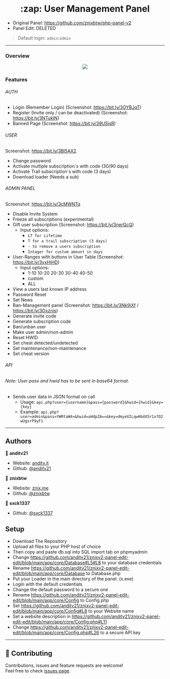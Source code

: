 <h1 align="center">:zap: User Management Panel</h1>
<p>
</p>



* Original Panel: https://github.com/znixbtw/php-panel-v2
* Panel Edit: DELETED
> Default login: `admin`:`admin` <br />
---

### Overview
<p align="center">
  <img src="https://i.imgur.com/VB2ial8.png" />
</p>

### Features
###### AUTH
* Login (Remember Login) (Screenshot: https://bit.ly/3OYBJqT)
* Register (Invite only / can be deactivated) (Screenshot: https://bit.ly/3NTukIN)
* Banned Page (Screenshot: https://bit.ly/39USjsR)
###### USER
Screenshot: https://bit.ly/3Bl5AX2
* Change password
* Activate multiple subscription´s with code (30/90 days)
* Activate Trail subscription´s with code (3 days)
* Download loader (Needs a sub)
###### ADMIN PANEL
Screenshot: https://bit.ly/3cMWNTq
* Disable Invite System
* Freeze all subscriptions (experimental)
* Gift user subscription (Screenshot: https://bit.ly/3nerQcQ)
  * Input options:
    * `LT for Lifetime`
    * `T for a trail subscription (3 days)`
    * `- to remove a users subscription`
    * `Intager for custom amount in days`
* User-Ranges with buttons in User Table (Screenshot: https://bit.ly/3yxHiHD)
  * Input options:
	  * 1-10 10-20 20-30 30-40 40-50
	  * custom
	  * ALL
* View a users last known IP address 
* Password Reset
* Set News
* Ban-Management panel (Screenshot: https://bit.ly/3Nk9jXf / https://bit.ly/3Oxznis)
* Generate invite code
* Generate subscription code
* Ban/unban user
* Make user admin/non-admin
* Reset HWID
* Set cheat detected/undetected
* Set maintenance/non-maintenance
* Set cheat version

###### API
###### Note: User pass and hwid has to be sent in base64 format.
* Sends user data in JSON format on call
	* Usage: `api.php?user={username}&pass={password}&hwid={hwid}&key={key}`
	* Example: `api.php?user=admin&pass=YWRtaW4=&hwid=aHdpZA==&key=dmyeXILqwHb4X5r1x7O2wUgsrP9yF1`

---


## Authors

👤 **anditv21**

* Website: [anditv.it](https://anditv.it)
* Github: [@anditv21](https://github.com/anditv21)

👤 **znixbtw**

* Website: [znix.me](https://znix.me)
* Github: [@znixbtw](https://github.com/znixbtw)

👤 **sxck1337**

* Github: [@sxck1337](https://github.com/sxck1337)

## Setup ##

- Download The Repository
- Upload all files to your PHP host of choice
- Then copy and paste db.sql into SQL import tab on phpmyadmin
- Change https://github.com/anditv21/znixv2-panel-edit-edit/blob/main/app/core/Database#L5#L8 to your database credentials
- Rename https://github.com/anditv21/znixv2-panel-edit-edit/blob/main/app/core/Database to Database.php
- Put your Loader in the main directory of the panel. (x.exe)
- Login with the default credentials
- Change the default password to a secure one
- Rename https://github.com/anditv21/znixv2-panel-edit-edit/blob/main/app/core/Config to Config.php
- Set https://github.com/anditv21/znixv2-panel-edit-edit/blob/main/app/core/Config#L8 to your Website name
- Set a website description in https://github.com/anditv21/znixv2-panel-edit-edit/blob/main/app/core/Config.php#L11
- Change https://github.com/anditv21/znixv2-panel-edit-edit/blob/main/app/core/Config.php#L26 to a secure API key

---

## 🤝 Contributing

Contributions, issues and feature requests are welcome!<br />Feel free to check [issues page](https://github.com/anditv21/znixv2-panel-edit-edit/issues). 

